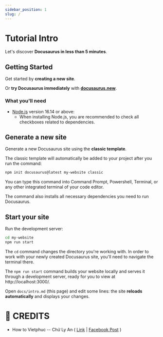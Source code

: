 ```yaml
---
sidebar_position: 1
slug: /
---
```


# Tutorial Intro

Let's discover **Docusaurus in less than 5 minutes**.

## Getting Started

Get started by **creating a new site**.

Or **try Docusaurus immediately** with **[docusaurus.new](https://docusaurus.new)**.

### What you'll need

- [Node.js](https://nodejs.org/en/download/) version 16.14 or above:
  - When installing Node.js, you are recommended to check all checkboxes related to dependencies.

## Generate a new site

Generate a new Docusaurus site using the **classic template**.

The classic template will automatically be added to your project after you run the command:

```bash
npm init docusaurus@latest my-website classic
```

You can type this command into Command Prompt, Powershell, Terminal, or any other integrated terminal of your code editor.

The command also installs all necessary dependencies you need to run Docusaurus.

## Start your site

Run the development server:

```bash
cd my-website
npm run start
```

The `cd` command changes the directory you're working with. In order to work with your newly created Docusaurus site, you'll need to navigate the terminal there.

The `npm run start` command builds your website locally and serves it through a development server, ready for you to view at http://localhost:3000/.

Open `docs/intro.md` (this page) and edit some lines: the site **reloads automatically** and displays your changes.

# 🌟 **CREDITS**

- How to Vietphuc -- Chử Ly An ( [Link](https://docs.google.com/spreadsheets/d/1ZNYgCEmiDwSxsfbhkpMWcSyVT0PVVKyGX8MgZ8nIrY4/edit#gid=0) | [Facebook Post](https://www.facebook.com/chu.ly.an.ve.vtub/posts/pfbid02NHcjDa8hHFMU932xRvUdM11BmGh6SE92NWTnHa7wL8vkjkUVb2pCLFKXG1At8CD3l)
  )
